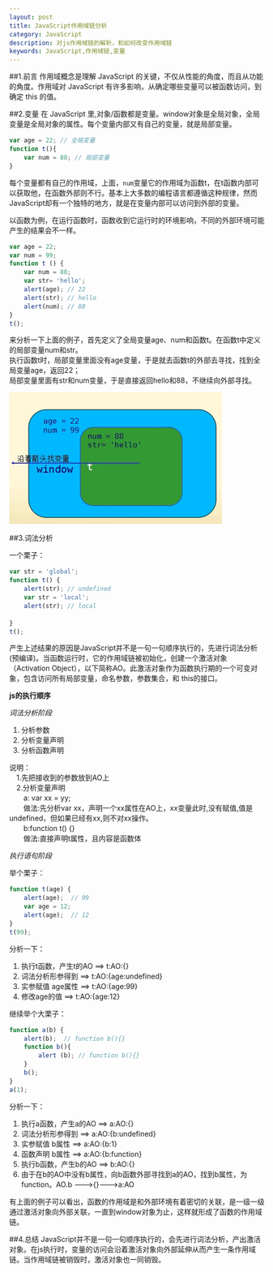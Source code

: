 ```yaml
---
layout: post
title: JavaScript作用域链分析
category: JavaScript
description: 对js作用域链的解析，和如何改变作用域链
keywords: JavaScript,作用域链,变量
---
```


##1.前言
作用域概念是理解 JavaScript 的关键，不仅从性能的角度，而且从功能的角度。作用域对 JavaScript 有许多影响，从确定哪些变量可以被函数访问，到确定 this 的值。

##2.变量
在 JavaScript 里,对象/函数都是变量。window对象是全局对象，全局变量是全局对象的属性。每个变量内部又有自己的变量，就是局部变量。

```JavaScript
var age = 22; // 全局变量
function t(){
    var num = 88; // 局部变量
}
```

每个变量都有自己的作用域，上面，`num`变量它的作用域为函数t，在t函数内部可以获取他，在函数外部则不行。基本上大多数的编程语言都遵循这种规律，然而JavaScript却有一个独特的地方，就是在变量内部可以访问到外部的变量。

以函数为例，在运行函数时，函数收到它运行时的环境影响，不同的外部环境可能产生的结果会不一样。

```JavaScript
var age = 22;
var num = 99;
function t () {
    var num = 88;
    var str= 'hello';
    alert(age); // 22
    alert(str); // hello
    alert(num); // 88
}
t();
```

来分析一下上面的例子，首先定义了全局变量age、num和函数t。在函数t中定义的局部变量num和str。  
执行函数t时，局部变量里面没有age变量，于是就去函数t的外部去寻找，找到全局变量age，返回22；  
局部变量里面有str和num变量，于是直接返回hello和88，不继续向外部寻找。

![作用域分析][1]

##3.词法分析

一个栗子：

```JavaScript
var str = 'global';
function t() {
    alert(str); // undefined
    var str = 'local';
    alert(str); // local

}
t();
```

产生上述结果的原因是JavaScript并不是一句一句顺序执行的，先进行词法分析(预编译)。当函数运行时，它的作用域链被初始化，创建一个激活对象（Activation Object），以下简称AO。此激活对象作为函数执行期的一个可变对象，包含访问所有局部变量，命名参数，参数集合，和 this的接口。

**js的执行顺序**  

*词法分析阶段*

1. 分析参数
2. 分析变量声明
3. 分析函数声明

说明：  
　1.先把接收到的参数放到AO上  
　2.分析变量声明  
　　a: var xx = yy;  
　　做法:先分析var xx，声明一个xx属性在AO上，xx变量此时,没有赋值,值是undefined，但如果已经有xx,则不对xx操作。  
　　b:function t() {}    
　　做法:直接声明t属性，且内容是函数体  

*执行语句阶段*

举个栗子：

```JavaScript
function t(age) {
    alert(age);  // 99
    var age = 12;
    alert(age);  // 12
}
t(99);
```

分析一下：
1. 执行t函数，产生t的AO ==> t:AO:{}
2. 词法分析形参得到     ==> t:AO:{age:undefined} 
3. 实参赋值 age属性     ==> t:AO:{age:99}         
4. 修改age的值          ==> t:AO:{age:12}         

继续举个大栗子：

```JavaScript
function a(b) {
    alert(b);  // function b(){}
    function b(){
        alert (b); // function b(){}
    }
    b();
}
a(1);
```

分析一下：
1. 执行a函数，产生a的AO ==> a:AO:{}
2. 词法分析形参得到           ==> a:AO:{b:undefined}   
3. 实参赋值 b属性             ==> a:AO:{b:1}
4. 函数声明 b属性             ==> a:AO:{b:function}
5. 执行b函数，产生b的AO ==> b:AO:{}
6. 由于在b的AO中没有b属性，向b函数外部寻找到a的AO，找到b属性，为function。AO.b --->{}--->a:AO


有上面的例子可以看出，函数的作用域是和外部环境有着密切的关联，是一级一级通过激活对象向外部关联，一直到window对象为止，这样就形成了函数的作用域链。

##4.总结
JavaScript并不是一句一句顺序执行的，会先进行词法分析，产出激活对象。在js执行时，变量的访问会沿着激活对象向外部延伸从而产生一条作用域链。当作用域链被销毁时，激活对象也一同销毁。



[1]: /images/20150116124731.jpg "作用域分析"

